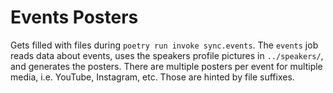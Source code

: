 # Events Posters

Gets filled with files during `poetry run invoke sync.events`. The `events` job reads data about events, uses the speakers profile pictures in `../speakers/`, and generates the posters. There are multiple posters per event for multiple media, i.e. YouTube, Instagram, etc. Those are hinted by file suffixes.
